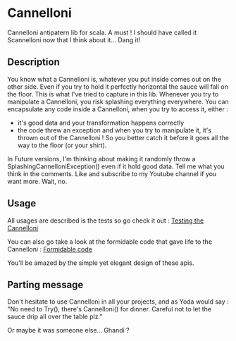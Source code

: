 # Cannelloni
Cannelloni antipatern lib for scala. A must !
I should have called it Scannelloni now that I think about it... Dang it! 

## Description

You know what a Cannelloni is, whatever you put inside comes out on the other side. Even if you try to hold it perfectly horizontal the sauce will fall on the floor.
This is what I've tried to capture in this lib. Whenever you try to manipulate a Cannelloni, you risk splashing everything everywhere.
You can encapsulate any code inside a Cannelloni, when you try to access it, either :
- it's good data and your transformation happens correctly
- the code threw an exception and when you try to manipulate it, it's thrown out of the Cannelloni ! So you better catch it before it goes all the way to the floor (or your shirt).

In Future versions, I'm thinking about making it randomly throw a SplashingCannelloniException() even if it hold good data. Tell me what you think in the comments. Like and subscribe to my Youtube channel if you want more. Wait, no.

## Usage

All usages are described is the tests so go check it out : [Testing the Cannelloni](src/test/scala/fr/strude/CannelloniTest.scala)

You can also go take a look at the formidable code that gave life to the Cannelloni : [Formidable code](src/main/scala/fr/strude/Cannelloni.scala)

You'll be amazed by the simple yet elegant design of these apis.

## Parting message

Don't hesitate to use Cannelloni in all your projects, and as Yoda would say : 
"No need to Try(), there's Cannelloni() for dinner. Careful not to let the sauce drip all over the table plz."

Or maybe it was someone else... Ghandi ?
